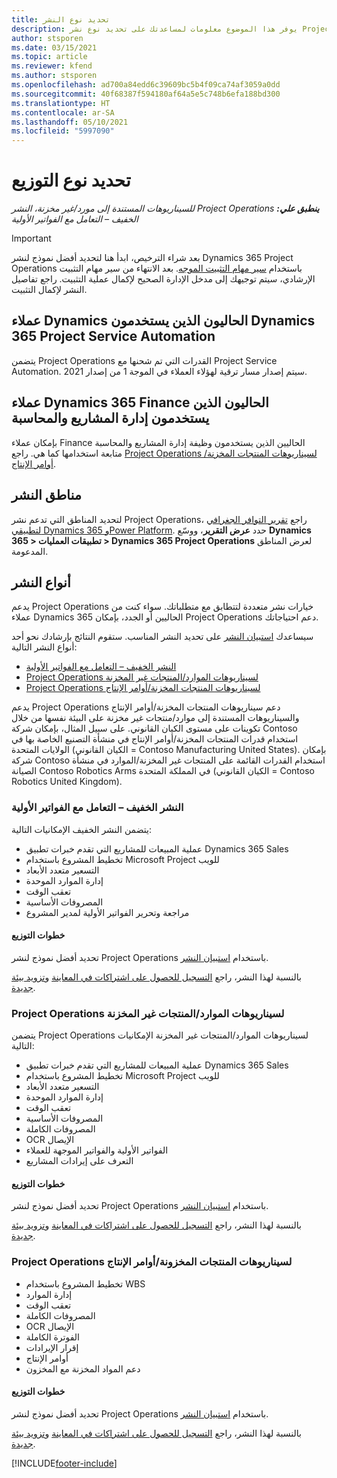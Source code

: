```yaml
---
title: تحديد نوع النشر
description: يوفر هذا الموضوع معلومات لمساعدتك على تحديد نوع نشر Project Operations الصحيح لشركتك.
author: stsporen
ms.date: 03/15/2021
ms.topic: article
ms.reviewer: kfend
ms.author: stsporen
ms.openlocfilehash: ad700a84edd6c39609bc5b4f09ca74af3059a0dd
ms.sourcegitcommit: 40f68387f594180af64a5e5c748b6efa188bd300
ms.translationtype: HT
ms.contentlocale: ar-SA
ms.lasthandoff: 05/10/2021
ms.locfileid: "5997090"
---
```

# <a name="determine-your-deployment-type"></a>تحديد نوع التوزيع

_**ينطبق علي:** ‏‫Project Operations للسيناريوهات المستندة إلى مورد/غير مخزنة‬، ‏‫النشر الخفيف – التعامل مع الفواتير الأولية‬_

> [!IMPORTANT]
> بعد شراء الترخيص، ابدأ هنا لتحديد أفضل نموذج لنشر Dynamics 365 Project Operations باستخدام [سير مهام التثبيت الموجه](https://aka.ms/provisionprojectoperations).
> بعد الانتهاء من سير مهام التثبيت الإرشادي، سيتم توجيهك إلى مدخل الإدارة الصحيح لإكمال عملية التثبيت. راجع تفاصيل النشر لإكمال التثبيت.


## <a name="existing-customers-of-dynamics-using-dynamics-365-project-service-automation"></a>عملاء Dynamics الحاليون الذين يستخدمون Dynamics 365 Project Service Automation
يتضمن Project Operations القدرات التي تم شحنها مع Project Service Automation. سيتم إصدار مسار ترقية لهؤلاء العملاء في الموجة 1 من إصدار 2021.

## <a name="existing-customers-of-dynamics-365-finance-using-project-management-and-accounting"></a>عملاء Dynamics 365 Finance الحاليون الذين يستخدمون إدارة المشاريع والمحاسبة 

بإمكان عملاء Finance الحاليين الذين يستخدمون وظيفة إدارة المشاريع والمحاسبة متابعة استخدامها كما هي. راجع [Project Operations لسيناريوهات المنتجات المخزنة/أوامر الإنتاج](#pma).


## <a name="deployment-regions"></a>مناطق النشر
لتحديد المناطق التي تدعم نشر Project Operations، راجع [تقرير التوافر الجغرافي لتطبيقي Dynamics 365 وPower Platform](https://dynamics.microsoft.com/en-us/geographic-availability/). حدد **عرض التقرير**، ووسّع **Dynamics 365 > تطبيقات العمليات > Dynamics 365 Project Operations** لعرض المناطق المدعومة.

## <a name="deployment-types"></a>أنواع النشر
يدعم Project Operations خيارات نشر متعددة لتتطابق مع متطلباتك. سواء كنت من عملاء Dynamics 365 الحاليين أو الجدد، بإمكان Project Operations دعم احتياجاتك.

سيساعدك [استبيان النشر](https://aka.ms/provisionprojectoperations) على تحديد النشر المناسب. ستقوم النتائج بإرشادك نحو أحد أنواع النشر التالية:

- [النشر الخفيف – التعامل مع الفواتير الأولية](#lite)
- [Project Operations لسيناريوهات الموارد/المنتجات غير المخزنة](#integrated)
- [Project Operations لسيناريوهات المنتجات المخزنة/أوامر الإنتاج](#pma)

يدعم Project Operations دعم سيناريوهات المنتجات المخزنة/أوامر الإنتاج‬ والسيناريوهات المستندة إلى موارد/منتجات غير مخزنة‬ على البيئة نفسها من خلال تكوينات على مستوى الكيان القانوني. على سبيل المثال، بإمكان شركة Contoso استخدام قدرات المنتجات المخزنة/أوامر الإنتاج في منشأة التصنيع الخاصة بها في الولايات المتحدة (الكيان القانوني = Contoso Manufacturing United States). بإمكان شركة Contoso استخدام القدرات القائمة على المنتجات غير المخزنة/الموارد في منشأة الصيانة Contoso Robotics Arms في المملكة المتحدة (الكيان القانوني = Contoso Robotics United Kingdom).

### <a name="lite-deployment---deal-to-proforma-invoicing"></a><a  name="lite"></a>النشر الخفيف – التعامل مع الفواتير الأولية

يتضمن النشر الخفيف الإمكانيات التالية:

- عملية المبيعات للمشاريع التي تقدم خبرات تطبيق Dynamics 365 Sales
- تخطيط المشروع باستخدام Microsoft Project للويب
- التسعير متعدد الأبعاد
- إدارة الموارد الموحدة
- تعقب الوقت
- المصروفات الأساسية
- مراجعة وتحرير الفواتير الأولية لمدير المشروع 

#### <a name="deployment-steps"></a>خطوات التوزيع
تحديد أفضل نموذج لنشر Project Operations باستخدام [استبيان النشر](https://aka.ms/provisionprojectoperations).

بالنسبة لهذا النشر، راجع [التسجيل للحصول على اشتراكات في المعاينة](lite-preview-subscription-sign-up.md) و[تزويد بيئة جديدة](lite-deployment.md). 


### <a name="project-operations-for-resourcenon-stocked-scenarios"></a><a name="integrated"></a>Project Operations لسيناريوهات الموارد/المنتجات غير المخزنة
يتضمن Project Operations لسيناريوهات الموارد/المنتجات غير المخزنة‬ الإمكانيات التالية:
 
- عملية المبيعات للمشاريع التي تقدم خبرات تطبيق Dynamics 365 Sales
- تخطيط المشروع باستخدام Microsoft Project للويب
- التسعير متعدد الأبعاد
- إدارة الموارد الموحدة
- تعقب الوقت
- المصروفات الأساسية
- المصروفات الكاملة
- OCR الإيصال
- الفواتير الأولية والفواتير الموجهة للعملاء 
- التعرف على إيرادات المشاريع

#### <a name="deployment-steps"></a>خطوات التوزيع
تحديد أفضل نموذج لنشر Project Operations باستخدام [استبيان النشر](https://aka.ms/provisionprojectoperations).

بالنسبة لهذا النشر، راجع [التسجيل للحصول على اشتراكات في المعاينة](resource-sign-up-preview-subscription.md) و[تزويد بيئة جديدة](resource-provision-new-environment.md). 


### <a name="project-operations-for-stockedproduction-order-scenarios"></a><a name="pma"></a>Project Operations لسيناريوهات المنتجات المخزونة/أوامر الإنتاج

- تخطيط المشروع باستخدام WBS
- إدارة الموارد
- تعقب الوقت
- المصروفات الكاملة
- OCR الإيصال
- الفوترة الكاملة
- إقرار الإيرادات
- أوامر الإنتاج
- دعم المواد المخزنة مع المخزون

#### <a name="deployment-steps"></a>خطوات التوزيع
تحديد أفضل نموذج لنشر Project Operations باستخدام [استبيان النشر](https://aka.ms/provisionprojectoperations).

بالنسبة لهذا النشر، راجع [التسجيل للحصول على اشتراكات في المعاينة](/dynamics365/fin-ops-core/dev-itpro/dev-tools/sign-up-preview-subscription?toc=%2fdynamics365%2ffinance%2ftoc.json) و[تزويد بيئة جديدة](/dynamics365/fin-ops-core/dev-itpro/deployment/deploy-demo-environment?toc=%2fdynamics365%2ffinance%2ftoc.json). 



[!INCLUDE[footer-include](../includes/footer-banner.md)]